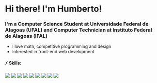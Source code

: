 # Hi there! I'm Humberto!

### I'm a Computer Science Student at Universidade Federal de Alagoas (UFAL) and Computer Technician at Instituto Federal de Alagoas (IFAL)

- I love math, competitive programming and design
- Interested in front-end web development

#### ⚡ Skills:
  ![](https://img.shields.io/badge/Python-2d3436?style=for-the-badge&logo=python&logoColor=white)
  ![](https://img.shields.io/badge/Java-2d3436?style=for-the-badge&logo=java&logoColor=white)
  ![](https://img.shields.io/badge/MySQL-2d3436?style=for-the-badge&logo=mysql&logoColor=white)
  ![](https://img.shields.io/badge/JavaScript-2d3436?style=for-the-badge&logo=javascript&logoColor=white)
  ![](https://img.shields.io/badge/HTML5-2d3436?style=for-the-badge&logo=html5&logoColor=white)
  ![](https://img.shields.io/badge/CSS3-2d3436?style=for-the-badge&logo=css3&logoColor=white)
  ![](https://img.shields.io/badge/Bootstrap-2d3436?style=for-the-badge&logo=bootstrap&logoColor=white)
  ![](https://img.shields.io/badge/Photoshop-2d3436?style=for-the-badge&logo=adobephotoshop&logoColor=white)
  ![](https://img.shields.io/badge/Illustrator-2d3436?style=for-the-badge&logo=adobeillustrator&logoColor=white)
